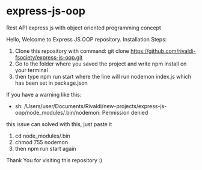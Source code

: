 # express-js-oop
Rest API express js with object oriented programming concept

Hello, Welcome to Express JS OOP repository.
Installation Steps:

1. Clone this repository with command: git clone https://github.com/rivaldi-fsociety/express-js-oop.git
2. Go to the folder where you saved the project and write npm install on your terminal
3. then type npm run start where the line will run nodemon index.js which has been set in package.json

If you have a warning like this:

  - sh: /Users/user/Documents/Rivaldi/new-projects/express-js-oop/node_modules/.bin/nodemon: Permission denied

this issue can solved with this, just paste it

1. cd node_modules/.bin
2. chmod 755 nodemon
3. then npm run start again


Thank You for visiting this repository :)
